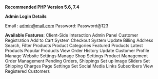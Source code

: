 
**Recommended PHP Version 5.6, 7.4**

**Admin Login Details**

Email   : admin@mail.com
Password: Password@123

**Available Features**:
Client-Side Interaction
Admin Panel
Customer Registration
Add to Cart System
Checkout System
Update Billing Address
Search, Filter Products
Product Categories
Featured Products
Latest Products
Popular Products
View Order History
Update Customer Profile
Manage Website Settings
Manage Shop Settings
Product Management
Order Management
Pending Orders, Shippings
Set up Image Sliders
Set Shipping Charges
Page Settings
Set Social Media Links
Subscribers
View Registered Customers
